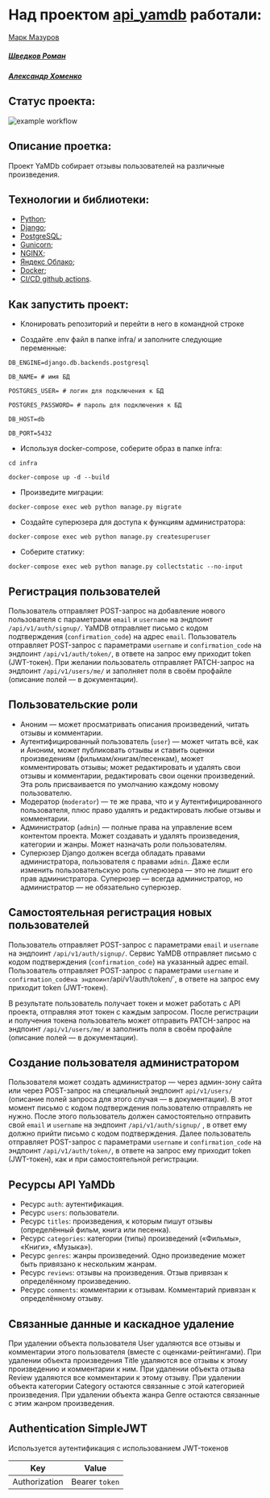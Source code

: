 # Над проектом [api_yamdb](https://github.com/MarkMazurov/api_yamdb) работали:

[Марк Мазуров](https://github.com/MarkMazurov)
##### [Шведков Роман](https://github.com/JabbaS15)
##### [Александр Хоменко](https://github.com/alkh0304)

## Статус проекта:

![example workflow](https://github.com/alkh0304/yamdb_final/actions/workflows/yamdb_workflow.yml/badge.svg)

## Описание проетка:

Проект YaMDb собирает отзывы пользователей на различные произведения.

## Технологии и библиотеки:
- [Python](https://www.python.org/);
- [Django](https://www.djangoproject.com);
- [PostgreSQL](https://www.postgresql.org);
- [Gunicorn](https://gunicorn.org);
- [NGINX](https://nginx.org/ru/);
- [Яндекс Облако](https://cloud.yandex.ru);
- [Docker](https://www.docker.com);
- [CI/CD github actions](https://github.com/features/actions).

## Как запустить проект:

- Клонировать репозиторий и перейти в него в командной строке

- Создайте .env файл в папке infra/ и заполните следующие переменные:

```
DB_ENGINE=django.db.backends.postgresql
```

```
DB_NAME= # имя БД
```

```
POSTGRES_USER= # логин для подключения к БД
```

```
POSTGRES_PASSWORD= # пароль для подключения к БД
```

```
DB_HOST=db
```

```
DB_PORT=5432
```

- Используя docker-compose, соберите образ в папке infra:

```
cd infra
```

```
docker-compose up -d --build
```

- Произведите миграции:

```
docker-compose exec web python manage.py migrate
```

- Создайте суперюзера для доступа к функциям администратора:

```
docker-compose exec web python manage.py createsuperuser
```

- Соберите статику:

```
docker-compose exec web python manage.py collectstatic --no-input
```

## Регистрация пользователей

Пользователь отправляет POST-запрос на добавление нового пользователя с параметрами `email` и `username` на эндпоинт `/api/v1/auth/signup/`.
YaMDB отправляет письмо с кодом подтверждения (`confirmation_code`) на адрес `email`.
Пользователь отправляет POST-запрос с параметрами `username` и `confirmation_code` на эндпоинт `/api/v1/auth/token/`, в ответе на запрос ему приходит token (JWT-токен).
При желании пользователь отправляет PATCH-запрос на эндпоинт `/api/v1/users/me/` и заполняет поля в своём профайле (описание полей — в документации).

## Пользовательские роли
- Аноним — может просматривать описания произведений, читать отзывы и комментарии.
- Аутентифицированный пользователь (`user`) — может читать всё, как и Аноним, может публиковать отзывы и ставить оценки произведениям (фильмам/книгам/песенкам), может комментировать отзывы; может редактировать и удалять свои отзывы и комментарии, редактировать свои оценки произведений. Эта роль присваивается по умолчанию каждому новому пользователю.
- Модератор (`moderator`) — те же права, что и у Аутентифицированного пользователя, плюс право удалять и редактировать любые отзывы и комментарии.
- Администратор (`admin`) — полные права на управление всем контентом проекта. Может создавать и удалять произведения, категории и жанры. Может назначать роли пользователям.
- Суперюзер Django должен всегда обладать правами администратора, пользователя с правами `admin`. Даже если изменить пользовательскую роль суперюзера — это не лишит его прав администратора. Суперюзер — всегда администратор, но администратор — не обязательно суперюзер.

## Самостоятельная регистрация новых пользователей

Пользователь отправляет POST-запрос с параметрами `email` и `username` на эндпоинт `/api/v1/auth/signup/`.
Сервис YaMDB отправляет письмо с кодом подтверждения (`confirmation_code`) на указанный адрес email.
Пользователь отправляет POST-запрос с параметрами `username` и `confirmation_cod`e` на эндпоинт `/api/v1/auth/token/`, в ответе на запрос ему приходит token (JWT-токен).

В результате пользователь получает токен и может работать с API проекта, отправляя этот токен с каждым запросом.
После регистрации и получения токена пользователь может отправить PATCH-запрос на эндпоинт `/api/v1/users/me/` и заполнить поля в своём профайле (описание полей — в документации).

## Создание пользователя администратором

Пользователя может создать администратор — через админ-зону сайта или через POST-запрос на специальный эндпоинт `api/v1/users/` (описание полей запроса для этого случая — в документации). В этот момент письмо с кодом подтверждения пользователю отправлять не нужно.
После этого пользователь должен самостоятельно отправить свой `email` и `username` на эндпоинт `/api/v1/auth/signup/` , в ответ ему должно прийти письмо с кодом подтверждения.
Далее пользователь отправляет POST-запрос с параметрами `username` и `confirmation_code` на эндпоинт `/api/v1/auth/token/`, в ответе на запрос ему приходит token (JWT-токен), как и при самостоятельной регистрации.

## Ресурсы API YaMDb

- Ресурс `auth`: аутентификация.
- Ресурс `users`: пользователи.
- Ресурс `titles`: произведения, к которым пишут отзывы (определённый фильм, книга или песенка).
- Ресурс `categories`: категории (типы) произведений («Фильмы», «Книги», «Музыка»).
- Ресурс `genres`: жанры произведений. Одно произведение может быть привязано к нескольким жанрам.
- Ресурс `reviews`: отзывы на произведения. Отзыв привязан к определённому произведению.
- Ресурс `comments`: комментарии к отзывам. Комментарий привязан к определённому отзыву.

## Связанные данные и каскадное удаление
При удалении объекта пользователя User удаляются все отзывы и комментарии этого пользователя (вместе с оценками-рейтингами).
При удалении объекта произведения Title удаляются все отзывы к этому произведению и комментарии к ним.
При удалении объекта отзыва Review удаляются все комментарии к этому отзыву.
При удалении объекта категории Category остаются связанные с этой категорией произведения.
При удалении объекта жанра Genre остаются связанные с этим жанром произведения.

## Authentication SimpleJWT
Используется аутентификация с использованием JWT-токенов

|Key          |Value           |
|-------------|----------------|
|Authorization|Bearer `token`  |
